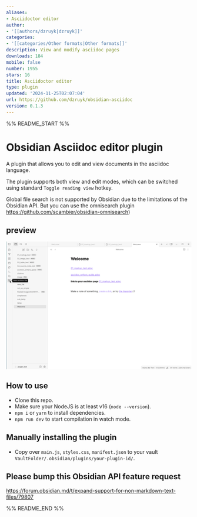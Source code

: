 ```yaml
---
aliases:
- Asciidoctor editor
author:
- '[[authors/dzruyk|dzruyk]]'
categories:
- '[[categories/Other formats|Other formats]]'
description: View and modify asciidoc pages
downloads: 184
mobile: false
number: 1955
stars: 16
title: Asciidoctor editor
type: plugin
updated: '2024-11-25T02:07:04'
url: https://github.com/dzruyk/obsidian-asciidoc
version: 0.1.3
---
```


%% README_START %%

# Obsidian Asciidoc editor plugin

A plugin that allows you to edit and view documents in the asciidoc language.

The plugin supports both view and edit modes, which can be switched using standard `Toggle reading view` hotkey.

Global file search is not supported by Obsidian due to the limitations of the Obsidian API. But you can use the omnisearch plugin https://github.com/scambier/obsidian-omnisearch)


## preview

![preview](https://raw.githubusercontent.com/dzruyk/obsidian-asciidoc/HEAD/img/asciidoc.gif)

## How to use

- Clone this repo.
- Make sure your NodeJS is at least v16 (`node --version`).
- `npm i` or `yarn` to install dependencies.
- `npm run dev` to start compilation in watch mode.

## Manually installing the plugin

- Copy over `main.js`, `styles.css`, `manifest.json` to your vault `VaultFolder/.obsidian/plugins/your-plugin-id/`.

## Please bump this Obsidian API feature request

https://forum.obsidian.md/t/expand-support-for-non-markdown-text-files/79807


%% README_END %%